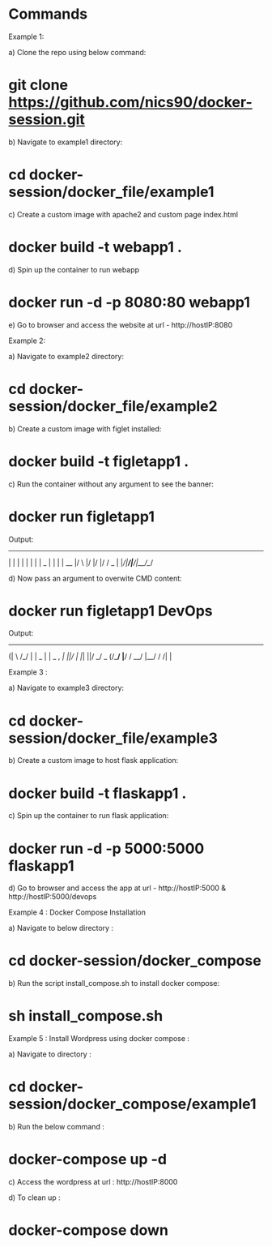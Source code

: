 # Commands

Example 1: 

a) Clone the repo using below command:

# git clone https://github.com/nics90/docker-session.git

b) Navigate to example1 directory:

# cd docker-session/docker_file/example1

c) Create a custom image with apache2 and custom page index.html

# docker build -t webapp1 .

d) Spin up the container to run webapp 

# docker run -d -p 8080:80 webapp1

e) Go to browser and access the website at url - http://hostIP:8080


Example 2:

a) Navigate to example2 directory:

# cd docker-session/docker_file/example2

b) Create a custom image with figlet installed:

# docker build -t figletapp1 .

c) Run the container without any argument to see the banner:

# docker run figletapp1

Output:
 _          _   _
| |        | | | |
| |     _  | | | |  __
|/ \   |/  |/  |/  /  \_
|   |_/|__/|__/|__/\__/

d) Now pass an argument to overwite CMD content:

# docker run figletapp1 DevOps

Output:

  ____             __
 (|   \           /\_\/
  |    | _       |    |  _   ,
 _|    ||/  |  |_|    ||/ \_/ \_
(/\___/ |__/ \/   \__/ |__/  \/
                      /|
                      \|

Example 3 : 

a) Navigate to example3 directory:

# cd docker-session/docker_file/example3

b) Create a custom image to host flask application:

# docker build -t flaskapp1 .

c) Spin up the container to run flask application:

# docker run -d -p 5000:5000 flaskapp1

d) Go to browser and access the app at url - http://hostIP:5000 & http://hostIP:5000/devops

Example 4 : Docker Compose Installation 

a) Navigate to below directory :

# cd docker-session/docker_compose

b) Run the script install_compose.sh to install docker compose:

# sh install_compose.sh

Example 5 : Install Wordpress using docker compose :

a) Navigate to directory :

# cd docker-session/docker_compose/example1

b) Run the below command :

# docker-compose up -d

c) Access the wordpress at url : http://hostIP:8000

d) To clean up :

# docker-compose down







